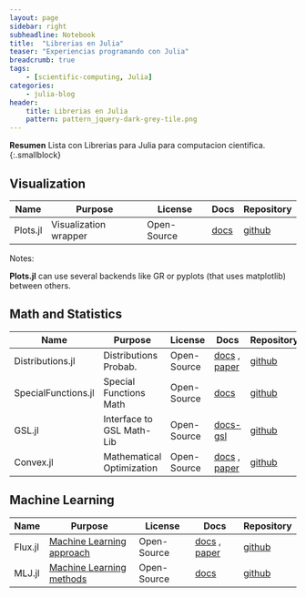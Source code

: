 ```yaml
---
layout: page
sidebar: right
subheadline: Notebook
title:  "Librerias en Julia"
teaser: "Experiencias programando con Julia"
breadcrumb: true
tags:
    - [scientific-computing, Julia]
categories:
    - julia-blog
header:
    title: Librerias en Julia
    pattern: pattern_jquery-dark-grey-tile.png
---
```


**Resumen**
Lista con Librerias para Julia para computacion cientifica.
{:.smallblock}

## Visualization

| Name 		| Purpose                  | License      |	Docs | Repository |
| --------- | ------------------------ | ------------ | ------ | ---------- |
| Plots.jl	| Visualization wrapper    | Open-Source  | [docs](http://docs.juliaplots.org/latest/) | [github](https://github.com/JuliaPlots/Plots.jl) |

Notes:

**Plots.jl** can use several backends like GR or pyplots (that uses matplotlib) between others.


## Math and Statistics

| Name 		        | Purpose                | License      |	Docs | Repository |
| ----------------- | ---------------------- | ------------ | -----| ---------- |
|Distributions.jl 	| Distributions Probab.  |  Open-Source  | [docs](https://juliastats.github.io/Distributions.jl/stable/) , [paper](https://arxiv.org/abs/1907.08611) | [github](https://github.com/JuliaStats/Distributions.jl) |
|SpecialFunctions.jl| Special Functions Math | Open-Source  | [docs](https://juliamath.github.io/SpecialFunctions.jl/stable/)  | [github](https://github.com/JuliaMath/SpecialFunctions.jl) |
|GSL.jl 	        | Interface to GSL Math-Lib |  Open-Source  | [docs-gsl](https://www.gnu.org/software/gsl/doc/html/index.html)  | [github](https://github.com/JuliaMath/GSL.jl) |
| Convex.jl         |Mathematical Optimization | Open-Source  | [docs](https://www.juliaopt.org/Convex.jl/stable/) , [paper](https://web.stanford.edu/~boyd/papers/pdf/convexjl.pdf)  | [github](https://github.com/JuliaOpt/Convex.jl) |

## Machine Learning

| Name 		        | Purpose                | License      |	Docs | Repository |
| ----------------- | ---------------------- | ------------ | -----| ---------- |
| Flux.jl       	| [Machine Learning approach](https://julialang.org/blog/2017/12/ml&pl)       |  Open-Source  | [docs](https://fluxml.ai/Flux.jl/stable/) , [paper](https://joss.theoj.org/papers/10.21105/joss.00602) | [github](https://github.com/FluxML/Flux.jl) |
| MLJ.jl       	| [Machine Learning methods](https://github.com/alan-turing-institute/MLJModels.jl/blob/master/src/registry/Models.toml)      |  Open-Source  | [docs](hhttps://alan-turing-institute.github.io/MLJ.jl/stable/) | [github](https://github.com/alan-turing-institute/MLJ.jl) |


